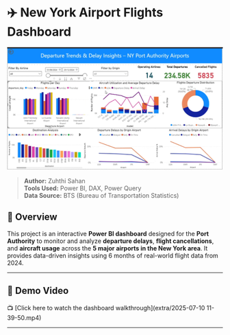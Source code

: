 # ✈️ New York Airport Flights Dashboard
![Dashboard Screenshot](extra/dash.png)

> **Author:** Zuhthi Sahan  
> **Tools Used:** Power BI, DAX, Power Query  
> **Data Source:** BTS (Bureau of Transportation Statistics)

## 📌 Overview

This project is an interactive **Power BI dashboard** designed for the **Port Authority** to monitor and analyze **departure delays**, **flight cancellations**, and **aircraft usage** across the **5 major airports in the New York area**. It provides data-driven insights using 6 months of real-world flight data from 2024.

---

## 🎥 Demo Video

📺 [Click here to watch the dashboard walkthrough](extra/2025-07-10 11-39-50.mp4)  

---
